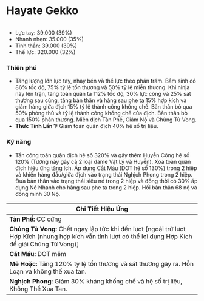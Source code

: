 # Hayate Gekko

<figure><img src="../../.gitbook/assets/ezgif.com-gif-maker (1).gif" alt=""><figcaption></figcaption></figure>

* Lực tay: 39.000 (39%)
* Nhanh nhẹn: 35.000 (35%)
* Tinh thần: 39.000 (39%)
* Thể lực: 320.000 (32%)

### Thiên phú

* Tăng lượng lớn lực tay, nhạy bén và thể lực theo phần trăm. Bẩm sinh có 86% tốc độ, 75% tỷ lệ tổn thương và 50% tỷ lệ miễn thương. Khi ninja này lên trận, tăng toàn quân ta 112% tốc độ, 30% lực công và 25% sát thương sau cùng, tăng bản thân và hàng sau phe ta 15% hợp kích và giảm hàng giữa địch 15% tỷ lệ thành công khống chế. Bản thân bỏ qua 50% phòng thủ và tỷ lệ thành công khống chế của địch. Bản thân bỏ qua 150% phản thương. Miễn dịch Tàn Phế, Giảm Nộ và Chủng Tử Vong.
* **Thức Tỉnh Lần 1:** Giảm toàn quân địch 40% hệ số trị liệu.

### Kỹ năng

* Tấn công toàn quân địch hệ số 320% và gây thêm Huyễn Công hệ số 120% (Tướng này gây cả 2 loại dame Vật Lý và Huyễn). Xóa toàn quân địch hiệu ứng tăng ích. Áp dụng Cắt Máu (DOT hệ số 130%) trong 2 hiệp và khiến hàng đầu/giữa địch vào trạng thái Nghịch Phong trong 2 hiệp. Đưa bản thân vào trạng thái siêu né trong 2 hiệp và đồng thời có 30% áp dụng Né Nhanh cho hàng sau phe ta trong 2 hiệp. Hồi bản thân 68 nộ và đồng minh 30 Nộ.

| Chi Tiết Hiệu Ứng                                                                                                                                          |
| ---------------------------------------------------------------------------------------------------------------------------------------------------------- |
| **Tàn Phế:** CC cứng                                                                                                                                       |
| **Chủng Tử Vong:** Chết ngay lập tức khi đến lượt \[ngoài trừ lượt Hợp Kích (nhưng hợp kích vẫn tính lượt có thể lợi dụng Hợp Kích để giải Chủng Tử Vong)] |
| **Cắt Máu:** DOT mềm                                                                                                                                       |
| **Mê Hoặc:** Tăng 120% tỷ lệ tổn thương và sát thương gây ra. Hỗn Loạn và không thế xua tan.                                                               |
| **Nghịch Phong**: Giảm 30% kháng khống chế và hệ số trị liệu, Không Thể Xua Tan.                                                                           |
